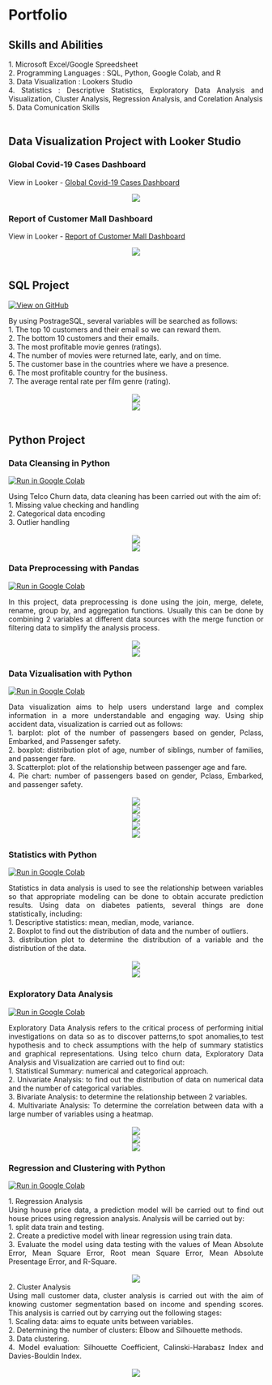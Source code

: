 # Portfolio

## Skills and Abilities
<div style="text-align: justify">
1. Microsoft Excel/Google Spreedsheet<br>
2. Programming Languages : SQL, Python, Google Colab, and R<br>
3. Data Visualization : Lookers Studio<br>
4. Statistics : Descriptive Statistics, Exploratory Data Analysis and Visualization, Cluster Analysis, Regression Analysis, and Corelation Analysis<br>
5. Data Comunication Skills</div>
<br>

## Data Visualization Project with Looker Studio 
### Global Covid-19 Cases Dashboard
View in Looker - [Global Covid-19 Cases Dashboard](https://lookerstudio.google.com/reporting/34e1e933-88ed-49bb-9ed9-7243a6957755)
<br>
<center><img src="images/dashboard covid.PNG"/></center>

### Report of Customer Mall Dashboard 
View in Looker - [Report of Customer Mall Dashboard](https://lookerstudio.google.com/reporting/e2eb8b28-d400-4f90-8c12-0b9f8ed545e2)
<br>
<center><img src="images/dashboard customer.PNG"/></center>
<br>

## SQL Project
[![View on GitHub](https://img.shields.io/badge/GitHub-View_on_GitHub-blue?logo=GitHub)](https://github.com/dilakiranti/Portofolio_DA/blob/main/projects/SQL1.sql)
<div style="text-align: justify">By using PostrageSQL, several variables will be searched as follows:<br>
1. The top 10 customers and their email so we can reward them.<br>
2. The bottom 10 customers and their emails.<br>
3. The most profitable movie genres (ratings).<br>
4. The number of movies were returned late, early, and on time.<br>
5. The customer base in the countries where we have a presence.<br>
6. The most profitable country for the business.<br>
7. The average rental rate per film genre (rating).</div>
<br>
<center><img src="images/sql1.png"/></center>
<center><img src="images/sql3.png"/></center>
<br>

## Python Project
### Data Cleansing in Python
[![Run in Google Colab](https://img.shields.io/badge/Colab-Run_in_Google_Colab-blue?logo=Google&logoColor=FDBA18)](https://colab.research.google.com/drive/19kvdjs1O5ABR37USfuO0sKh3E9MpW1V-#scrollTo=ZtuILhY8Qmad)

<div style="text-align: justify"> 
Using Telco Churn data, data cleaning has been carried out with the aim of:</div>
<div style="text-align: justify">
1. Missing value checking and handling<br>
2. Categorical data encoding<br>
3. Outlier handling</div>
<br>
<center><img src="images/cleaning1.PNG"/></center>
<center><img src="images/cleaning2.PNG"/></center>


### Data Preprocessing with Pandas
[![Run in Google Colab](https://img.shields.io/badge/Colab-Run_in_Google_Colab-blue?logo=Google&logoColor=FDBA18)](https://colab.research.google.com/drive/1rq79o9ylJWrL7kDW5V16ubssnY8mnQRF)

<div style="text-align: justify"> In this project, data preprocessing is done using the join, merge, delete, rename, group by, and aggregation functions. Usually this can be done by combining 2 variables at different data sources with the merge function or filtering data to simplify the analysis process.</div>
<br>
<center><img src="images/pre1.PNG"/></center>
<center><img src="images/pre2.PNG"/></center>

### Data Vizualisation with Python
[![Run in Google Colab](https://img.shields.io/badge/Colab-Run_in_Google_Colab-blue?logo=Google&logoColor=FDBA18)](https://colab.research.google.com/drive/1_yhX25qwYTdl9H6uFo-oIjV01VPkZ7QS#scrollTo=9QVd0n__6Vcr)

<div style="text-align: justify"> Data visualization aims to help users understand large and complex information in a more understandable and engaging way. Using ship accident data, visualization is carried out as follows:</div>
<div style="text-align: justify">
1. barplot: plot of the number of passengers based on gender, Pclass, Embarked, and Passenger safety.<br>
2. boxplot: distribution plot of age, number of siblings, number of families, and passenger fare.<br>
3. Scatterplot: plot of the relationship between passenger age and fare.<br>
4. Pie chart: number of passengers based on gender, Pclass, Embarked, and passenger safety.</div>
<br>
<center><img src="images/vis1.PNG"/></center>
<center><img src="images/vis2.PNG"/></center>
<center><img src="images/vis3.PNG"/></center>
<center><img src="images/vis4.PNG"/></center>
<center><img src="images/vis5.PNG"/></center>


### Statistics with Python
[![Run in Google Colab](https://img.shields.io/badge/Colab-Run_in_Google_Colab-blue?logo=Google&logoColor=FDBA18)](https://colab.research.google.com/drive/1Rh6ndEEpBYxH_pd2guxlA_Zft9J5VjlT)

<div style="text-align: justify"> Statistics in data analysis is used to see the relationship between variables so that appropriate modeling can be done to obtain accurate prediction results. Using data on diabetes patients, several things are done statistically, including:</div>
<div style="text-align: justify">
1. Descriptive statistics: mean, median, mode, variance.<br>
2. Boxplot to find out the distribution of data and the number of outliers.<br>
3. distribution plot to determine the distribution of a variable and the distribution of the data.</div>
<br>
<center><img src="images/stat1.PNG"/></center>
<center><img src="images/stat2.PNG"/></center>


### Exploratory Data Analysis
[![Run in Google Colab](https://img.shields.io/badge/Colab-Run_in_Google_Colab-blue?logo=Google&logoColor=FDBA18)](https://colab.research.google.com/drive/1iG9M1k3a8_KoJEOVp-ZoL4DHfDuunYui#scrollTo=Msu5KxeEdGEW)

<div style="text-align: justify"> Exploratory Data Analysis refers to the critical process of performing initial investigations on data so as to discover patterns,to spot anomalies,to test hypothesis and to check assumptions with the help of summary statistics and graphical representations. Using telco churn data, Exploratory Data Analysis and Visualization are carried out to find out:<br>
1. Statistical Summary: numerical and categorical approach.<br>
2. Univariate Analysis: to find out the distribution of data on numerical data and the number of categorical variables.<br>
3. Bivariate Analysis: to determine the relationship between 2 variables.<br>
4. Multivariate Analysis: To determine the correlation between data with a large number of variables using a heatmap.</div>
<br>
<center><img src="images/eda1.PNG"/></center>
<center><img src="images/eda2.PNG"/></center>
<center><img src="images/eda3.PNG"/></center>

### Regression and Clustering with Python 
[![Run in Google Colab](https://img.shields.io/badge/Colab-Run_in_Google_Colab-blue?logo=Google&logoColor=FDBA18)](https://colab.research.google.com/drive/1UYj0i8I4kfDgI-MI0WR2nN5oy46L1ZC6#scrollTo=QJbp2c2QRn6Y)
<div style="text-align: justify">1. Regression Analysis</div>
<div style="text-align: justify">Using house price data, a prediction model will be carried out to find out house prices using regression analysis. Analysis will be carried out by:<br>
1. split data train and testing.<br>
2. Create a predictive model with linear regression using train data.<br>
3. Evaluate the model using data testing with the values of Mean Absolute Error, Mean Square Error, Root mean Square Error, Mean Absolute Presentage Error, and R-Square.</div>
<br>
<center><img src="images/reg.PNG"/></center>
<div style="text-align: justify">2. Cluster Analysis</div>
<div style="text-align: justify">Using mall customer data, cluster analysis is carried out with the aim of knowing customer segmentation based on income and spending scores. This analysis is carried out by carrying out the following stages:<br>
1. Scaling data: aims to equate units between variables.<br>
2. Determining the number of clusters: Elbow and Silhouette methods.<br>
3. Data clustering.<br>
4. Model evaluation: Silhouette Coefficient, Calinski-Harabasz Index and Davies-Bouldin Index.</div>
<br>
<center><img src="images/cluster.PNG"/></center>
<br>

